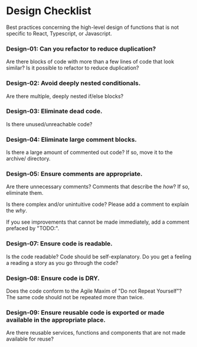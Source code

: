 # Design Checklist

Best practices concerning the high-level design of functions that is not specific to React, Typescript, or Javascript.

### Design-01: Can you refactor to reduce duplication?

Are there blocks of code with more than a few lines of code that look similar? Is it possible to refactor to reduce duplication?

### Design-02: Avoid deeply nested conditionals.

Are there multiple, deeply nested if/else blocks?

### Design-03: Eliminate dead code.

Is there unused/unreachable code?

### Design-04: Eliminate large comment blocks.

Is there a large amount of commented out code? If so, move it to the archive/ directory.

### Design-05: Ensure comments are appropriate.

Are there unnecessary comments? Comments that describe the _how_? If so, eliminate them.

Is there complex and/or unintuitive code? Please add a comment to explain the _why_.

If you see improvements that cannot be made immediately, add a comment prefaced by "TODO:".

### Design-07: Ensure code is readable.

Is the code readable? Code should be self-explanatory. Do you get a feeling a reading a story as you go through the code?

### Design-08: Ensure code is DRY.

Does the code conform to the Agile Maxim of "Do not Repeat Yourself"? The same code should not be repeated more than twice.

### Design-09: Ensure reusable code is exported or made available in the appropriate place.

Are there reusable services, functions and components that are not made available for reuse?


